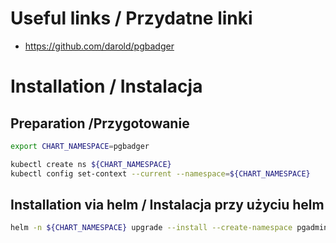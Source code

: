 # Useful links / Przydatne linki
- https://github.com/darold/pgbadger

# Installation / Instalacja
## Preparation /Przygotowanie

```bash
export CHART_NAMESPACE=pgbadger

kubectl create ns ${CHART_NAMESPACE}
kubectl config set-context --current --namespace=${CHART_NAMESPACE}
```

## Installation via helm / Instalacja przy użyciu helm
```bash
helm -n ${CHART_NAMESPACE} upgrade --install --create-namespace pgadmin charts/pgbadger/1.0.0/
```

